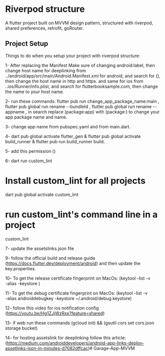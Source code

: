 # Riverpod structure
A flutter project built on MVVM design pattern, structured with riverpod, shared preferences, retrofit, goRouter.

## Project Setup

Things to do when you setup your project with riverpod structure:

1- After replacing the Manifest Make sure of changing android:label, then change host name for deeplinking from ../android/app/src/main/Android.Manifest.xml for android, and search for (<!-- Deep linking -->),
then change the host name in http and https.
and same for ios from ..ios/Runner/info.plist, and search for flutterbooksample.com, then change the name to your host name.

2- run these commands:
flutter pub run change_app_package_name:main <your new package name>,
flutter pub global run rename --bundleId <your new package name>,
flutter pub global run rename --appname <your new App name>,
in search replace (package:app) with (package:<your new App name>)
to change your app package name and name.

3- change app name from pubspec.yaml and from main.dart.

4- dart pub global activate flutter_gen & flutter pub global activate build_runner & flutter pub run build_runner build.

5- add this permission (<uses-permission android:name="android.permission.INTERNET"/>)

6- dart run custom_lint
# Install custom_lint for all projects
dart pub global activate custom_lint
# run custom_lint's command line in a project
custom_lint

7- update the assetslinks.json file

9- follow the official build and release guide (https://docs.flutter.dev/deployment/android) and then update the key.properties.

10- To get the release certificate fingerprint on MacOs: (keytool -list -v \
-alias <your-key-name> -keystore <path-to-production-keystore>)

11- To get the debug certificate fingerprint on MacOs: (keytool -list -v \
-alias androiddebugkey -keystore ~/.android/debug.keystore)

12- follow this video for ios notification config (https://youtu.be/Hg1ZJjWzRxs?feature=shared)

13- if web run these commands (gcloud init) && (gsutil cors set cors.json storage bucket)

14- for hosting assetslink for deeplinking follow this article: (https://medium.com/androiddevelopers/android-app-links-deploy-assetlinks-json-in-minutes-d7082dffcac)#   G a r a g e - A p p - M V V M  
 